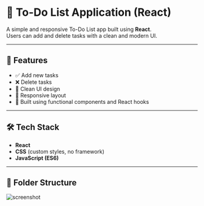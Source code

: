 # 📝 To-Do List Application (React)

A simple and responsive To-Do List app built using **React**.  
Users can add and delete tasks with a clean and modern UI.

---

## 🚀 Features

- ✅ Add new tasks
- ❌ Delete tasks
- 🎨 Clean UI design
- 📱 Responsive layout
- 🧠 Built using functional components and React hooks

---

## 🛠️ Tech Stack

- **React**
- **CSS** (custom styles, no framework)
- **JavaScript (ES6)**

---

## 📂 Folder Structure

![screenshot]( ) 

